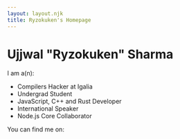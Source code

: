 ```yaml
---
layout: layout.njk
title: Ryzokuken's Homepage
---
```


# Ujjwal "Ryzokuken" Sharma

I am a(n):

- Compilers Hacker at Igalia
- Undergrad Student
- JavaScript, C++ and Rust Developer
- International Speaker
- Node.js Core Collaborator

You can find me on:

<ul id="social">
  <li><a href="https://twitter.com/ryzokuken/"><span class="icon-twitter"></span></a></li>
  <li><a href="https://github.com/ryzokuken"><span class="icon-github"></span></a></li>
  <li><a href="https://www.linkedin.com/in/ryzokuken"><span class="icon-linkedin"></span></a></li>
  <li><a href="mailto:usharma1998@gmail.com"><span class="icon-envelop"></span></a></li>
</ul>

<link rel="stylesheet" href="/css/style.css">

<style>
  ul#social>li {
    font-size: 3rem;
    margin: 1rem;
    transition: all 0.2s ease-in-out;
  }

  ul#social>li:hover {
    color: dodgerblue;
  }

  ul#social {
    display: flex;
    list-style: none;
    padding: 0;
    justify-content: center;
  }

  ul#social a {
    text-decoration: none;
  }
</style>
